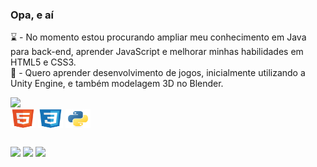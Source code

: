 ### Opa, e aí

⌛ - No momento estou procurando ampliar meu conhecimento em Java para back-end, aprender JavaScript e melhorar minhas habilidades em HTML5 e CSS3.<br>
💭 - Quero aprender desenvolvimento de jogos, inicialmente utilizando a Unity Engine, e também modelagem 3D no Blender.

<div alt="GitHub Stats">
  <img height="180em" src="https://github-readme-stats.vercel.app/api?username=nikolagiin&show_icons=true&theme=midnight-purple&include_all_commits=true&count_private=true"/>
  <!-- <img height="180em" src="https://github-readme-stats.vercel.app/api/top-langs/?username=nikolagiin&show_icons=true&theme=midnight-purple&include_all_commits=true&count_private=true"/> -->
</div>

<div alt="techIcons" style="display: inline_block">
  <img align="center" alt="Nica-HTML" height="30" width="40" src="https://raw.githubusercontent.com/devicons/devicon/master/icons/html5/html5-original.svg">
  <img align="center" alt="Nica-CSS" height="30" width="40" src="https://raw.githubusercontent.com/devicons/devicon/master/icons/css3/css3-original.svg">
  <img align="center" alt="Nica-Python" height="30" width="40" src="https://raw.githubusercontent.com/devicons/devicon/master/icons/python/python-original.svg">
</div>

##

<div alt="redes&contatos">
  <a href="https://www.linkedin.com/in/nicolas-m-claus/" target="_blank"><img src="https://img.shields.io/badge/LinkedIn-0077B5?style=for-the-badge&logo=linkedin&logoColor=white" target="_blank"></a>
  <a href="https://www.instagram.com/nikolagiin/" target="_blank"><img src="https://img.shields.io/badge/Instagram-E4405F?style=for-the-badge&logo=instagram&logoColor=white" target="_blank"/></a>
  <a href="https://mail.google.com/mail/?view=cm&fs=1&to=nicolasClaus.fm@gmail.com" target="_blank"><img src="https://img.shields.io/badge/Gmail-D14836?style=for-the-badge&logo=gmail&logoColor=white" target="_blank"></a>
</div>

